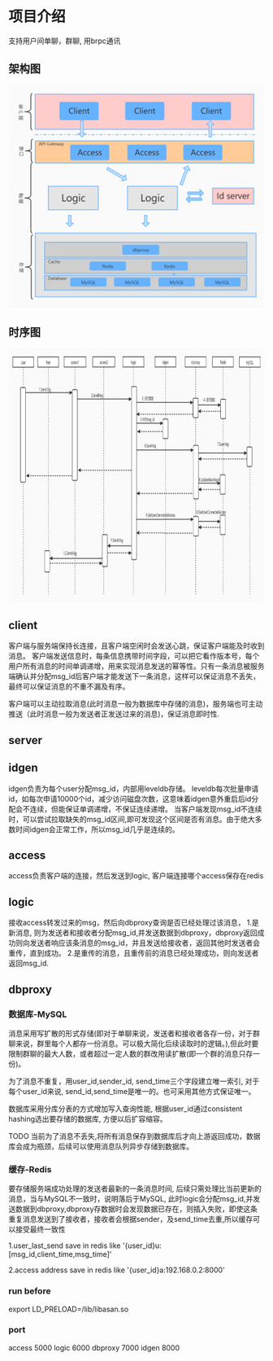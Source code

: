 
# 项目介绍

支持用户间单聊，群聊, 用brpc通讯

## 架构图

<img src="https://github.com/Horan-G/tinyim/raw/master/docs/images/architecture-001.jpg" alt="架构图"/>

## 时序图

<img src="https://github.com/Horan-G/tinyim/raw/master/docs/images/Timing-diagram.jpg" width="1000" height="500" alt="时序图"/>

## client

客户端与服务端保持长连接，且客户端空闲时会发送心跳，保证客户端能及时收到消息。
客户端发送信息时，每条信息携带时间字段，可以把它看作版本号，每个用户所有消息的时间单调递增，用来实现消息发送的幂等性。只有一条消息被服务端确认并分配msg_id后客户端才能发送下一条消息，这样可以保证消息不丢失，最终可以保证消息的不重不漏及有序。

客户端可以主动拉取消息(此时消息一般为数据库中存储的消息)，服务端也可主动推送（此时消息一般为发送者正发送过来的消息)，保证消息即时性.

## server

## idgen

idgen负责为每个user分配msg_id，内部用leveldb存储。
leveldb每次批量申请id，如每次申请10000个id，减少访问磁盘次数，这意味着idgen意外重启后id分配会不连续，但能保证单调递增，不保证连续递增。
当客户端发现msg_id不连续时，可以尝试拉取缺失的msg_id区间,即可发现这个区间是否有消息。由于绝大多数时间idgen会正常工作，所以msg_id几乎是连续的。

## access

access负责客户端的连接，然后发送到logic, 客户端连接哪个access保存在redis

## logic

接收access转发过来的msg，然后向dbproxy查询是否已经处理过该消息，
1.是新消息, 则为发送者和接收者分配msg_id,并发送数据到dbproxy，dbproxy返回成功则向发送者响应该条消息的msg_id，并且发送给接收者，返回其他时发送者会重传，直到成功。
2.是重传的消息，且重传前的消息已经处理成功，则向发送者返回msg_id.

## dbproxy

### 数据库-MySQL
消息采用写扩散的形式存储(即对于单聊来说，发送者和接收者各存一份，对于群聊来说，群里每个人都存一份消息。可以极大简化后续读取时的逻辑。),但此时要限制群聊的最大人数，或者超过一定人数的群改用读扩散(即一个群的消息只存一份)。

为了消息不重复，用user_id,sender_id, send_time三个字段建立唯一索引, 对于每个user_id来说, send_id,send_time是唯一的。也可采用其他方式保证唯一。

数据库采用分库分表的方式增加写入查询性能, 根据user_id通过consistent hashing选出要存储的数据库, 方便以后扩容缩容。


TODO 当前为了消息不丢失,将所有消息保存到数据库后才向上游返回成功，数据库会成为瓶颈，后续可以使用消息队列异步存储到数据库。


### 缓存-Redis

要存储服务端成功处理的发送者最新的一条消息时间, 后续只需处理比当前更新的消息，当与MySQL不一致时，说明落后于MySQL, 此时logic会分配msg_id,并发送数据到dbproxy,dbproxy存数据时会发现数据已存在，则插入失败，即使这条重复消息发送到了接收者，接收者会根据sender，及send_time去重,所以缓存可以接受最终一致性

1.user_last_send save in redis like '{user_id}u:[msg_id,client_time,msg_time]'

2.access address save in redis like '{user_id}a:192.168.0.2:8000'

### run before
export LD_PRELOAD=/lib/libasan.so

### port
access 5000
logic 6000
dbproxy 7000
idgen 8000

